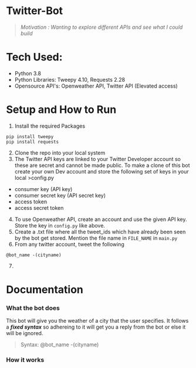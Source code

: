 # Twitter-Bot
>*Motivation : Wanting to explore different APIs and see what I could build*
# Tech Used:
- Python 3.8
- Python Libraries: Tweepy 4.10, Requests 2.28
- Opensource API's: Openweather API, Twitter API (Elevated access)

# Setup and How to Run
1. Install the required Packages
```
pip install tweepy
pip install requests
```
2. Clone the repo into your local system
3. The Twitter API keys are linked to your Twitter Developer account so these are secret and cannot be made public. To make a clone of this bot create your own Dev account and store the following set of keys in your local >config.py
- consumer key (API key)
- consumer secret key (API secret key)
- access token
- access secret token
4. To use Openweather API, create an account and use the given API key. Store the key in `config.py` like above.
5. Create a .txt file where all the tweet_ids which have already been seen by the bot get stored. Mention the file name in `FILE_NAME` in `main.py`
6. From any twitter account, tweet the following
```
@bot_name -(cityname)
```
7. 

# Documentation
### What the bot does
This bot will give you the weather of a city that the user specifies. It follows a ***fixed syntax*** so adhereing to it will get you a reply from the bot or else it will be ignored.
>Syntax: @bot_name -(cityname)
### How it works


